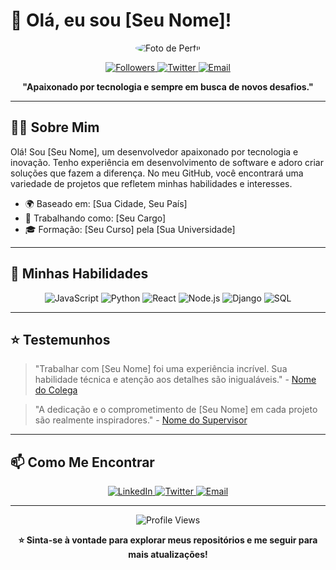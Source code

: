# 👋 Olá, eu sou [Seu Nome]!

<p align="center">
  <img src="https://via.placeholder.com/150" alt="Foto de Perfil" style="border-radius: 50%;" />
</p>

<p align="center">
  <a href="https://github.com/seu-usuario?tab=followers">
    <img alt="Followers" src="https://img.shields.io/github/followers/seu-usuario?style=for-the-badge" />
  </a>
  <a href="https://twitter.com/seu-usuario">
    <img alt="Twitter" src="https://img.shields.io/twitter/follow/seu-usuario?style=for-the-badge" />
  </a>
  <a href="mailto:seu-email@dominio.com">
    <img alt="Email" src="https://img.shields.io/badge/Email-D14836?style=for-the-badge&logo=gmail&logoColor=white" />
  </a>
</p>

<p align="center">
  <strong>"Apaixonado por tecnologia e sempre em busca de novos desafios."</strong>
</p>

---

## 🧑‍💻 Sobre Mim

Olá! Sou [Seu Nome], um desenvolvedor apaixonado por tecnologia e inovação. Tenho experiência em desenvolvimento de software e adoro criar soluções que fazem a diferença. No meu GitHub, você encontrará uma variedade de projetos que refletem minhas habilidades e interesses.

- 🌍 Baseado em: [Sua Cidade, Seu País]
- 💼 Trabalhando como: [Seu Cargo]
- 🎓 Formação: [Seu Curso] pela [Sua Universidade]

---

## 🚀 Minhas Habilidades

<p align="center">
  <img src="https://img.shields.io/badge/JavaScript-F7DF1E?style=for-the-badge&logo=javascript&logoColor=black" alt="JavaScript" />
  <img src="https://img.shields.io/badge/Python-3776AB?style=for-the-badge&logo=python&logoColor=white" alt="Python" />
  <img src="https://img.shields.io/badge/React-61DAFB?style=for-the-badge&logo=react&logoColor=black" alt="React" />
  <img src="https://img.shields.io/badge/Node.js-339933?style=for-the-badge&logo=nodedotjs&logoColor=white" alt="Node.js" />
  <img src="https://img.shields.io/badge/Django-092E20?style=for-the-badge&logo=django&logoColor=white" alt="Django" />
  <img src="https://img.shields.io/badge/SQL-00758F?style=for-the-badge&logo=sql&logoColor=white" alt="SQL" />
</p>

---

## ⭐ Testemunhos

> "Trabalhar com [Seu Nome] foi uma experiência incrível. Sua habilidade técnica e atenção aos detalhes são inigualáveis." - [Nome do Colega](https://www.linkedin.com/in/colega)

> "A dedicação e o comprometimento de [Seu Nome] em cada projeto são realmente inspiradores." - [Nome do Supervisor](https://www.linkedin.com/in/supervisor)

---

## 📫 Como Me Encontrar

<p align="center">
  <a href="https://www.linkedin.com/in/seu-usuario">
    <img alt="LinkedIn" src="https://img.shields.io/badge/LinkedIn-0077B5?style=for-the-badge&logo=linkedin&logoColor=white" />
  </a>
  <a href="https://twitter.com/seu-usuario">
    <img alt="Twitter" src="https://img.shields.io/badge/Twitter-1DA1F2?style=for-the-badge&logo=twitter&logoColor=white" />
  </a>
  <a href="mailto:seu-email@dominio.com">
    <img alt="Email" src="https://img.shields.io/badge/Email-D14836?style=for-the-badge&logo=gmail&logoColor=white" />
  </a>
</p>

---

<p align="center">
  <img src="https://komarev.com/ghpvc/?username=seu-usuario&style=for-the-badge" alt="Profile Views" />
</p>

<p align="center">
  <strong>⭐️ Sinta-se à vontade para explorar meus repositórios e me seguir para mais atualizações!</strong>
</p>
